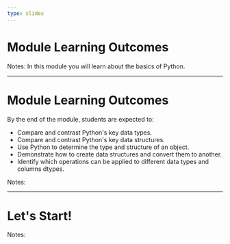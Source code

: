 ```yaml
---
type: slides
---
```


# Module Learning Outcomes

Notes: In this module you will learn about the basics of Python. 


---

# Module Learning Outcomes

By the end of the module, students are expected to:

- Compare and contrast Python's key data types.
- Compare and contrast Python's key data structures. 
- Use Python to determine the type and structure of an object.
- Demonstrate how to create data structures and convert them to another.
- Identify which operations can be applied to different data types and columns dtypes. 


Notes: <br>

---

# Let's Start!

Notes: 

<br>
